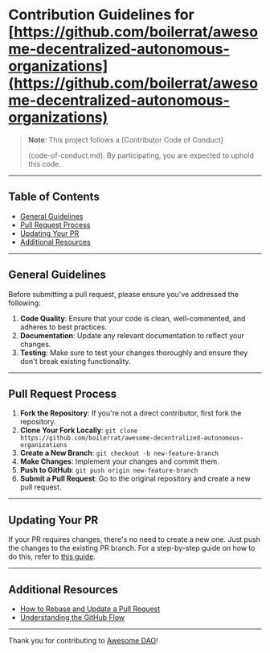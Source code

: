 # Contribution Guidelines for [https://github.com/boilerrat/awesome-decentralized-autonomous-organizations](https://github.com/boilerrat/awesome-decentralized-autonomous-organizations)



> **Note**: This project follows a [Contributor Code of Conduct]
> 
> (code-of-conduct.md). By participating, you are expected to uphold this code.

---

## Table of Contents
- [General Guidelines](#general-guidelines)
- [Pull Request Process](#pull-request-process)
- [Updating Your PR](#updating-your-pr)
- [Additional Resources](#additional-resources)

---

## General Guidelines

Before submitting a pull request, please ensure you've addressed the following:

1. **Code Quality**: Ensure that your code is clean, well-commented, and adheres to best practices.
2. **Documentation**: Update any relevant documentation to reflect your changes.
3. **Testing**: Make sure to test your changes thoroughly and ensure they don't break existing functionality.

---

## Pull Request Process

1. **Fork the Repository**: If you're not a direct contributor, first fork the repository.
2. **Clone Your Fork Locally**: `git clone https://github.com/boilerrat/awesome-decentralized-autonomous-organizations`
3. **Create a New Branch**: `git checkout -b new-feature-branch`
4. **Make Changes**: Implement your changes and commit them.
5. **Push to GitHub**: `git push origin new-feature-branch`
6. **Submit a Pull Request**: Go to the original repository and create a new pull request.

---

## Updating Your PR

If your PR requires changes, there's no need to create a new one. Just push the changes to the existing PR branch. For a step-by-step guide on how to do this, refer to [this guide](https://github.com/RichardLitt/knowledge/blob/master/github/amending-a-commit-guide.md).

---

## Additional Resources

- [How to Rebase and Update a Pull Request](https://github.com/edx/edx-platform/wiki/How-to-Rebase-a-Pull-Request)
- [Understanding the GitHub Flow](https://guides.github.com/introduction/flow/)

---

Thank you for contributing to [Awesome DAO](https://awesomedao.on.fleek.co/)!

